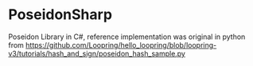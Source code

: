 # PoseidonSharp
Poseidon Library in C#, reference implementation was original in python from https://github.com/Loopring/hello_loopring/blob/loopring-v3/tutorials/hash_and_sign/poseidon_hash_sample.py

